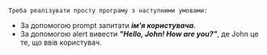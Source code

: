 `Треба реалізувати просту програму з наступними умовами:`

* За допомогою prompt запитати _**ім'я користувача.**_
* За допомогою alert вивести **_"Hello, John! How are you?"_**, де John це те, що ввів користувач.
